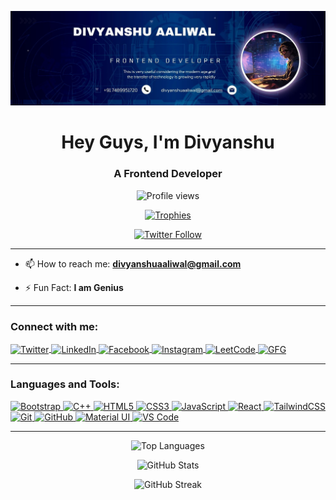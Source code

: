 <p align="center">
      <img src="https://github.com/divyanshuaaliwal/divyanshuaaliwal/blob/main/banner.jpg?raw=true" alt="Banner" />
</p>

<h1 align="center">Hey Guys, I'm Divyanshu</h1>
<h3 align="center">A Frontend Developer</h3>

<p align="center">
    <img src="https://komarev.com/ghpvc/?username=divyanshuaaliwal&label=Profile%20views&color=0e75b6&style=flat" alt="Profile views" />
</p>

<p align="center">
    <a href="https://github.com/ryo-ma/github-profile-trophy">
        <img src="https://github-profile-trophy.vercel.app/?username=divyanshuaaliwal&exclude=Stars,PullRequest,Issues,Reviews&theme=darkhub" alt="Trophies" />
    </a>
</p>

<p align="center">
    <a href="https://twitter.com/divyanshualiwal" target="_blank">
        <img src="https://img.shields.io/badge/-Follow%20%40Divyanshuaaliwal-1DA1F2?style=for-the-badge&logo=twitter&logoColor=white" alt="Twitter Follow" />
    </a>
</p>




---

- 📫 How to reach me: **divyanshuaaliwal@gmail.com**

- ⚡ Fun Fact: **I am Genius**

---

<h3 align="left">Connect with me:</h3>
<p align="left">
      <a href="https://twitter.com/divyanshualiwal" target="_blank">
            <img align="center" src="https://raw.githubusercontent.com/rahuldkjain/github-profile-readme-generator/master/src/images/icons/Social/twitter.svg" alt="Twitter" height="30" width="40" />
      </a>
      <a href="https://linkedin.com/in/divyanshuaaliwal" target="_blank">
            <img align="center" src="https://raw.githubusercontent.com/rahuldkjain/github-profile-readme-generator/master/src/images/icons/Social/linked-in-alt.svg" alt="LinkedIn" height="30" width="40" />
      </a>
      <a href="https://fb.com/divyanshuaaliwal" target="_blank">
            <img align="center" src="https://raw.githubusercontent.com/rahuldkjain/github-profile-readme-generator/master/src/images/icons/Social/facebook.svg" alt="Facebook" height="30" width="40" />
      </a>
      <a href="https://instagram.com/divyanshuaaliwal" target="_blank">
            <img align="center" src="https://raw.githubusercontent.com/rahuldkjain/github-profile-readme-generator/master/src/images/icons/Social/instagram.svg" alt="Instagram" height="30" width="40" />
      </a>
      <a href="https://www.leetcode.com/divyanshuaaliwal" target="_blank">
            <img align="center" src="https://raw.githubusercontent.com/rahuldkjain/github-profile-readme-generator/master/src/images/icons/Social/leet-code.svg" alt="LeetCode" height="30" width="40" />
      </a>
      <a href="https://auth.geeksforgeeks.org/user/divyanshu_aaliwal" target="_blank">
            <img align="center" src="https://raw.githubusercontent.com/rahuldkjain/github-profile-readme-generator/master/src/images/icons/Social/geeks-for-geeks.svg" alt="GFG" height="30" width="40" />
      </a>
</p>

---

<h3 align="left">Languages and Tools:</h3>
<p align="left">
    <a href="https://getbootstrap.com" target="_blank" rel="noreferrer">
        <img src="https://img.shields.io/badge/Bootstrap-7952B3?style=for-the-badge&logo=bootstrap&logoColor=white" alt="Bootstrap"/>
    </a>
    <a href="https://isocpp.org/" target="_blank" rel="noreferrer">
        <img src="https://img.shields.io/badge/C%2B%2B-00599C?style=for-the-badge&logo=c%2B%2B&logoColor=white" alt="C++"/>
    </a>
    <a href="https://developer.mozilla.org/en-US/docs/Web/HTML" target="_blank" rel="noreferrer">
        <img src="https://img.shields.io/badge/HTML5-E34F26?style=for-the-badge&logo=html5&logoColor=white" alt="HTML5"/>
    </a>
    <a href="https://developer.mozilla.org/en-US/docs/Web/CSS" target="_blank" rel="noreferrer">
        <img src="https://img.shields.io/badge/CSS3-1572B6?style=for-the-badge&logo=css3&logoColor=white" alt="CSS3"/>
    </a>
    <a href="https://developer.mozilla.org/en-US/docs/Web/JavaScript" target="_blank" rel="noreferrer">
        <img src="https://img.shields.io/badge/JavaScript-F7DF1E?style=for-the-badge&logo=javascript&logoColor=black" alt="JavaScript"/>
    </a>
    <a href="https://react.dev/" target="_blank" rel="noreferrer">
        <img src="https://img.shields.io/badge/React-20232A?style=for-the-badge&logo=react&logoColor=61DAFB" alt="React"/>
    </a>
    <a href="https://tailwindcss.com/" target="_blank" rel="noreferrer">
        <img src="https://img.shields.io/badge/Tailwind_CSS-38B2AC?style=for-the-badge&logo=tailwind-css&logoColor=white" alt="TailwindCSS"/>
    </a>
    <a href="https://git-scm.com/" target="_blank" rel="noreferrer">
        <img src="https://img.shields.io/badge/Git-F05032?style=for-the-badge&logo=git&logoColor=white" alt="Git"/>
    </a>
    <a href="https://github.com/" target="_blank" rel="noreferrer">
        <img src="https://img.shields.io/badge/GitHub-181717?style=for-the-badge&logo=github&logoColor=white" alt="GitHub"/>
    </a>
    <a href="https://mui.com/" target="_blank" rel="noreferrer">
        <img src="https://img.shields.io/badge/MUI-007FFF?style=for-the-badge&logo=mui&logoColor=white" alt="Material UI"/>
    </a>
    <a href="https://code.visualstudio.com/" target="_blank" rel="noreferrer">
        <img src="https://img.shields.io/badge/VS_Code-007ACC?style=for-the-badge&logo=visual-studio-code&logoColor=white" alt="VS Code"/>
    </a>
</p>


---

<p align="center">
      <img src="https://github-readme-stats.vercel.app/api/top-langs?username=divyanshuaaliwal&show_icons=true&locale=en&layout=compact" alt="Top Languages" />
</p>

<p align="center">
      <img src="https://github-readme-stats.vercel.app/api?username=divyanshuaaliwal&show_icons=true&locale=en" alt="GitHub Stats" />
</p>

<p align="center">
      <img src="https://github-readme-streak-stats.herokuapp.com/?user=divyanshuaaliwal" alt="GitHub Streak" />
</p>
